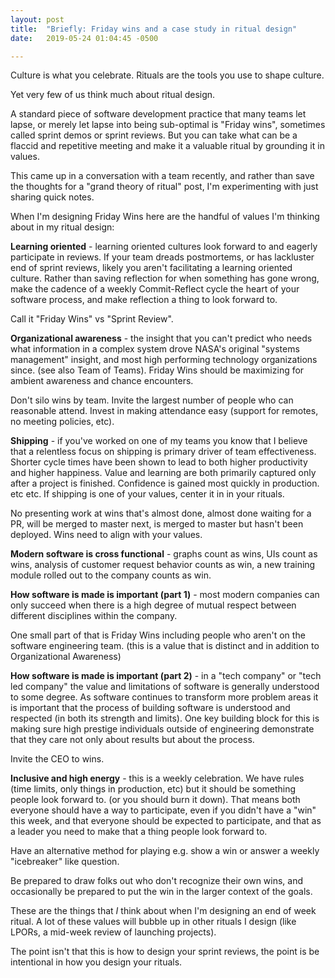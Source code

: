 ```yaml
---
layout: post
title:  "Briefly: Friday wins and a case study in ritual design"
date:   2019-05-24 01:04:45 -0500

---
```

Culture is what you celebrate. Rituals are the tools you use to shape culture. 

Yet very few of us think much about ritual design.

A standard piece of software development practice that many teams let lapse, or merely let lapse into being sub-optimal is "Friday wins", sometimes called sprint demos or sprint reviews.  But you can take what can be a flaccid and repetitive meeting and make it a valuable ritual by grounding it in values.

This came up in a conversation with a team recently, and rather than save the thoughts for a "grand theory of ritual" post, I'm experimenting with just sharing quick notes.

When I'm designing Friday Wins here are the handful of values I'm thinking about in my ritual design:

 **Learning oriented** - learning oriented cultures look forward to and eagerly participate in reviews. If your team dreads postmortems, or has lackluster end of sprint reviews, likely you aren't facilitating a learning oriented culture.  Rather than saving reflection for when something has gone wrong, make the cadence of a weekly Commit-Reflect cycle the heart of your software process, and make reflection a thing to look forward to.

Call it "Friday Wins" vs "Sprint Review".

 **Organizational awareness** - the insight that you can't predict who needs what information in a complex system drove NASA's original "systems management" insight, and most high performing technology organizations since. (see also Team of Teams).  Friday Wins should be maximizing for ambient awareness and chance encounters. 

Don't silo wins by team.  Invite the largest number of people who can reasonable attend.  Invest in making attendance easy (support for remotes, no meeting policies, etc). 


**Shipping** - if you've worked on one of my teams you know that I believe that a relentless focus on shipping is primary driver of team effectiveness.  Shorter cycle times have been shown to lead to both higher productivity and higher happiness.  Value and learning are both primarily captured only after a project is finished.  Confidence is gained most quickly in production.  etc etc.  If shipping is one of your values, center it in in your rituals.

No presenting work at wins that's almost done, almost done waiting for a PR, will be merged to master next, is merged to master but hasn't been deployed.  Wins need to align with your values.

**Modern software is cross functional** - graphs count as wins, UIs count as wins, analysis of customer request behavior counts as win, a new training module rolled out to the company counts as win.


**How software is made is important (part 1)** - most modern companies can only succeed when there is a high degree of mutual respect between different disciplines within the company.

One small part of that is Friday Wins including people who aren't on the software engineering team. (this is a value that is distinct and in addition to Organizational Awareness)

**How software is made is important (part 2)** - in a "tech company" or "tech led company" the value and limitations of software is generally understood to some degree.  As software continues to transform more problem areas it is important that the process of building software is understood and respected (in both its strength and limits).  One key building block for this is making sure high prestige individuals outside of engineering demonstrate that they care not only about results but about the process.

Invite the CEO to wins.

**Inclusive and high energy** - this is a weekly celebration.  We have rules (time limits, only things in production, etc) but it should be something people look forward to. (or you should burn it down).  That means both everyone should have a way to participate, even if you didn't have a "win" this week, and that everyone should be expected to participate, and that as a leader you need to make that a thing people look forward to.

Have an alternative method for playing e.g. show a win or answer a weekly "icebreaker" like question.

Be prepared to draw folks out who don't recognize their own wins, and occasionally be prepared to put the win in the larger context of the goals.
 

These are the things that _I_ think about when I'm designing an end of week ritual.  A lot of these values will bubble up in other rituals I design (like LPORs, a mid-week review of launching projects).  

The point isn't that this is how to design your sprint reviews, the point is be intentional in how you design your rituals.

